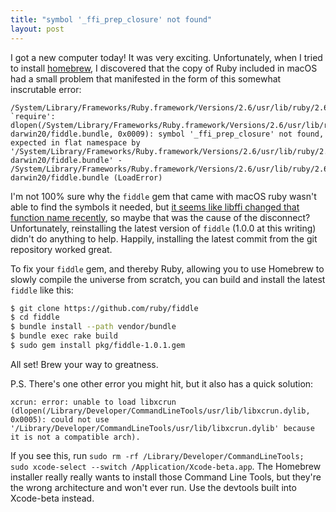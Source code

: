 ```yaml
---
title: "symbol '_ffi_prep_closure' not found"
layout: post
---
```

I got a new computer today! It was very exciting. Unfortunately, when I tried to install [homebrew](https://brew.sh), I discovered that the copy of Ruby included in macOS had a small problem that manifested in the form of this somewhat inscrutable error:

```
/System/Library/Frameworks/Ruby.framework/Versions/2.6/usr/lib/ruby/2.6.0/rubygems/core_ext/kernel_require.rb:54:in `require': dlopen(/System/Library/Frameworks/Ruby.framework/Versions/2.6/usr/lib/ruby/2.6.0/universal-darwin20/fiddle.bundle, 0x0009): symbol '_ffi_prep_closure' not found, expected in flat namespace by '/System/Library/Frameworks/Ruby.framework/Versions/2.6/usr/lib/ruby/2.6.0/universal-darwin20/fiddle.bundle' - /System/Library/Frameworks/Ruby.framework/Versions/2.6/usr/lib/ruby/2.6.0/universal-darwin20/fiddle.bundle (LoadError)
```

I'm not 100% sure why the `fiddle` gem that came with macOS ruby wasn't able to find the symbols it needed, but [it seems like libffi changed that function name recently](https://github.com/ffi/ffi/pull/746), so maybe that was the cause of the disconnect? Unfortunately, reinstalling the latest version of `fiddle` (1.0.0 at this writing) didn't do anything to help. Happily, installing the latest commit from the git repository worked great.

To fix your `fiddle` gem, and thereby Ruby, allowing you to use Homebrew to slowly compile the universe from scratch, you can build and install the latest `fiddle` like this:

```bash
$ git clone https://github.com/ruby/fiddle
$ cd fiddle
$ bundle install --path vendor/bundle
$ bundle exec rake build
$ sudo gem install pkg/fiddle-1.0.1.gem
```

All set! Brew your way to greatness.

P.S. There's one other error you might hit, but it also has a quick solution:

```
xcrun: error: unable to load libxcrun (dlopen(/Library/Developer/CommandLineTools/usr/lib/libxcrun.dylib, 0x0005): could not use '/Library/Developer/CommandLineTools/usr/lib/libxcrun.dylib' because it is not a compatible arch).
```

If you see this, run `sudo rm -rf /Library/Developer/CommandLineTools; sudo xcode-select --switch /Application/Xcode-beta.app`. The Homebrew installer really really wants to install those Command Line Tools, but they're the wrong architecture and won't ever run. Use the devtools built into Xcode-beta instead.
